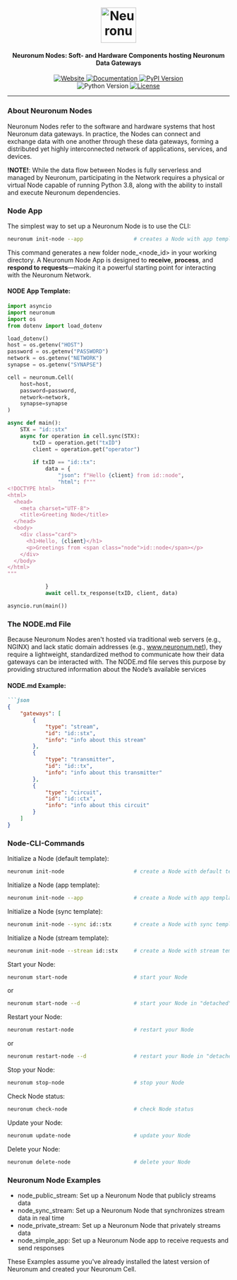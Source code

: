 <h1 align="center">
  <img src="https://neuronum.net/static/neuronum.svg" alt="Neuronum" width="80">
</h1>
<h4 align="center">Neuronum Nodes: Soft- and Hardware Components hosting Neuronum Data Gateways</h4>

<p align="center">
  <a href="https://neuronum.net">
    <img src="https://img.shields.io/badge/Website-Neuronum-blue" alt="Website">
  </a>
  <a href="https://github.com/neuronumcybernetics/neuronum">
    <img src="https://img.shields.io/badge/Docs-Read%20now-green" alt="Documentation">
  </a>
  <a href="https://pypi.org/project/neuronum/">
    <img src="https://img.shields.io/pypi/v/neuronum.svg" alt="PyPI Version">
  </a><br>
  <img src="https://img.shields.io/badge/Python-3.8%2B-yellow" alt="Python Version">
  <a href="https://github.com/neuronumcybernetics/neuronum/blob/main/LICENSE.md">
    <img src="https://img.shields.io/badge/License-MIT-blue.svg" alt="License">
  </a>
</p>

---

### **About Neuronum Nodes**
Neuronum Nodes refer to the software and hardware systems that host Neuronum data gateways. In practice, the Nodes can connect and exchange data with one another through these data gateways, forming a distributed yet highly interconnected network of applications, services, and devices.

**!NOTE!**: While the data flow between Nodes is fully serverless and managed by Neuronum, participating in the Network requires a physical or virtual Node capable of running Python 3.8, along with the ability to install and execute Neuronum dependencies.

### Node App
The simplest way to set up a Neuronum Node is to use the CLI:
```sh
neuronum init-node --app                # creates a Node with app template
```

This command generates a new folder node_<node_id> in your working directory. A Neuronum Node App is designed to **receive**, **process**, and **respond to requests**—making it a powerful starting point for interacting with the Neuronum Network.

#### NODE App Template:
```python
import asyncio
import neuronum
import os
from dotenv import load_dotenv

load_dotenv()
host = os.getenv("HOST")
password = os.getenv("PASSWORD")
network = os.getenv("NETWORK")
synapse = os.getenv("SYNAPSE")

cell = neuronum.Cell(
    host=host,
    password=password,
    network=network,
    synapse=synapse
)

async def main():      
    STX = "id::stx"                                          
    async for operation in cell.sync(STX):       
        txID = operation.get("txID")
        client = operation.get("operator")                    
                            
        if txID == "id::tx":             
            data = {
                "json": f"Hello {client} from id::node",
                "html": f"""
<!DOCTYPE html>
<html>
  <head>
    <meta charset="UTF-8">
    <title>Greeting Node</title>
  </head>
  <body>
    <div class="card">
      <h1>Hello, {client}</h1>
      <p>Greetings from <span class="node">id::node</span></p>
    </div>
  </body>
</html>
"""

            }
            await cell.tx_response(txID, client, data)

asyncio.run(main())
```

### **The NODE.md File**
Because Neuronum Nodes aren't hosted via traditional web servers (e.g., NGINX) and lack static domain addresses (e.g., www.neuronum.net), they require a lightweight, standardized method to communicate how their data gateways can be interacted with. The NODE.md file serves this purpose by providing structured information about the Node’s available services

#### NODE.md Example:
```markdown
```json
{
    "gateways": [
        {
            "type": "stream",
            "id": "id::stx",
            "info": "info about this stream"
        },
        {
            "type": "transmitter",
            "id": "id::tx",
            "info": "info about this transmitter"
        },
        {
            "type": "circuit",
            "id": "id::ctx",
            "info": "info about this circuit"
        }
    ]
}
```

### **Node-CLI-Commands**
Initialize a Node (default template):
```sh
neuronum init-node                      # create a Node with default template
```

Initialize a Node (app template):
```sh
neuronum init-node --app                # create a Node with app template
```

Initialize a Node (sync template):
```sh
neuronum init-node --sync id::stx       # create a Node with sync template
```

Initialize a Node (stream template):
```sh
neuronum init-node --stream id::stx     # create a Node with stream template
```

Start your Node:
```sh
neuronum start-node                     # start your Node
```
or

```sh
neuronum start-node --d                 # start your Node in "detached" mode
```

Restart your Node:
```sh
neuronum restart-node                   # restart your Node
```
or

```sh
neuronum restart-node --d               # restart your Node in "detached" mode
```

Stop your Node:
```sh
neuronum stop-node                      # stop your Node
```

Check Node status:
```sh
neuronum check-node                     # check Node status
```

Update your Node:
```sh
neuronum update-node                    # update your Node
```

Delete your Node:
```sh
neuronum delete-node                    # delete your Node
```

### **Neuronum Node Examples**
- node_public_stream: Set up a Neuronum Node that publicly streams data
- node_sync_stream: Set up a Neuronum Node that synchronizes stream data in real time
- node_private_stream: Set up a Neuronum Node that privately streams data
- node_simple_app: Set up a Neuronum Node app to receive requests and send responses

These Examples assume you've already installed the latest version of Neuronum and created your Neuronum Cell.